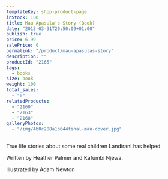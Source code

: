```yaml
---
templateKey: shop-product-page
inStock: 100
title: Mau Apasula's Story (Book)
date: "2013-03-31T20:50:09+01:00"
publish: true
price: 6.99
salePrice: 0
permalink: "/product/mau-apasulas-story"
description: ""
productId: "2165"
tags:
  - books
size: book
weight: 100
total_sales:
  - "0"
relatedProducts:
  - "2160"
  - "2163"
  - "2168"
galleryPhotos:
  - "/img/4b0c288a1b644final-mau-cover.jpg"
---
```


True life stories about some real children Landirani has helped.

Written by Heather Palmer and Kafumbi Njewa.

Illustrated by Adam Newton
